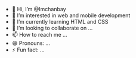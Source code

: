 - 👋 Hi, I’m @Imchanbay
- 👀 I’m interested in web and mobile development
- 🌱 I’m currently learning HTML and CSS
- 💞️ I’m looking to collaborate on ...
- 📫 How to reach me ...
- 😄 Pronouns: ...
- ⚡ Fun fact: ...

<!---
Imchanbay/Imchanbay is a ✨ special ✨ repository because its `README.md` (this file) appears on your GitHub profile.
You can click the Preview link to take a look at your changes.
--->
